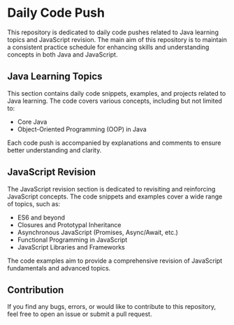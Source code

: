 # Daily Code Push

This repository is dedicated to daily code pushes related to Java learning topics and JavaScript revision. The main aim of this repository is to maintain a consistent practice schedule for enhancing skills and understanding concepts in both Java and JavaScript.

## Java Learning Topics

This section contains daily code snippets, examples, and projects related to Java learning. The code covers various concepts, including but not limited to:

- Core Java
- Object-Oriented Programming (OOP) in Java
<!-- - Data Structures and Algorithms
- Java Collections Framework
- Multithreading and Concurrency
- Error Handling and Exception Handling
- Java I/O and File Handling -->

Each code push is accompanied by explanations and comments to ensure better understanding and clarity.

## JavaScript Revision

The JavaScript revision section is dedicated to revisiting and reinforcing JavaScript concepts. The code snippets and examples cover a wide range of topics, such as:

- ES6 and beyond
- Closures and Prototypal Inheritance
- Asynchronous JavaScript (Promises, Async/Await, etc.)
- Functional Programming in JavaScript
- JavaScript Libraries and Frameworks

The code examples aim to provide a comprehensive revision of JavaScript fundamentals and advanced topics.

## Contribution

If you find any bugs, errors, or would like to contribute to this repository, feel free to open an issue or submit a pull request.
